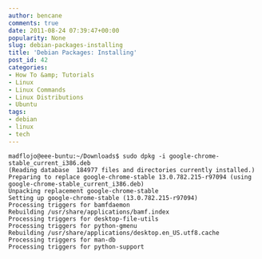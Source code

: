 ```yaml
---
author: bencane
comments: true
date: 2011-08-24 07:39:47+00:00
popularity: None
slug: debian-packages-installing
title: 'Debian Packages: Installing'
post_id: 42
categories:
- How To &amp; Tutorials
- Linux
- Linux Commands
- Linux Distributions
- Ubuntu
tags:
- debian
- linux
- tech
---
```


    madflojo@eee-buntu:~/Downloads$ sudo dpkg -i google-chrome-stable_current_i386.deb  
    (Reading database  184977 files and directories currently installed.)  
    Preparing to replace google-chrome-stable 13.0.782.215-r97094 (using google-chrome-stable_current_i386.deb)   
    Unpacking replacement google-chrome-stable   
    Setting up google-chrome-stable (13.0.782.215-r97094)   
    Processing triggers for bamfdaemon   
    Rebuilding /usr/share/applications/bamf.index  
    Processing triggers for desktop-file-utils   
    Processing triggers for python-gmenu   
    Rebuilding /usr/share/applications/desktop.en_US.utf8.cache  
    Processing triggers for man-db   
    Processing triggers for python-support 
